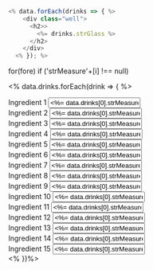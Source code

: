 ```js
<% data.forEach(drinks => { %>
    <div class="well">
      <h2>>
        <%= drinks.strGlass %>
      </h2>
    </div>
  <% }); %>
```

for(fore)
if ('strMeasure'+[i] !== null)

<% data.drinks.forEach(drink => { %>

<div>
<label for="floatingInputValue">Ingredient 1</label>
<input type="text" class="form-control" id="ingredient1" value="<%= data.drinks[0].strMeasure1 %> <%= data.drinks[0].strIngredient1 %>" cols="2" rows=''>
</div>
<div>
<label for="floatingInputValue">Ingredient 2</label>
<input type="text" class="form-control" id="ingredient2" value="<%= data.drinks[0].strMeasure2 %> <%= data.drinks[0].strIngredient2 %>" cols="2" rows=''>
</div>
<div>
<label for="floatingInputValue">Ingredient 3</label>
<input type="text" class="form-control" id="ingredient3" value="<%= data.drinks[0].strMeasure3 %> <%= data.drinks[0].strIngredient3 %>" cols="2" rows='5'>
</div>
<div>
<label for="floatingInputValue">Ingredient 4</label>
<input type="text" class="form-control" id="ingredient4" value="<%= data.drinks[0].strMeasure4 %> <%= data.drinks[0].strIngredient4 %>" cols="2" rows='5'>
</div>
<div>
<label for="floatingInputValue">Ingredient 5</label>
<input type="text" class="form-control" id="ingredient5" value="<%= data.drinks[0].strMeasure5 %> <%= data.drinks[0].strIngredient5 %>" cols="2" rows='5'>
</div>
<div>
<label for="floatingInputValue">Ingredient 6</label>
<input type="text" class="form-control" id="ingredient6" value="<%= data.drinks[0].strMeasure6 %> <%= data.drinks[0].strIngredient6 %>" cols="2" rows='5'>
</div>
<div>
<label for="floatingInputValue">Ingredient 7</label>
<input type="text" class="form-control" id="ingredient7" value="<%= data.drinks[0].strMeasure7 %> <%= data.drinks[0].strIngredient7 %>" cols="2" rows='5'>
</div>
<div>
<label for="floatingInputValue">Ingredient 8</label>
<input type="text" class="form-control" id="ingredient8" value="<%= data.drinks[0].strMeasure8 %> <%= data.drinks[0].strIngredient8 %>" cols="2" rows='5'>
</div>
<div>
<label for="floatingInputValue">Ingredient 9</label>
<input type="text" class="form-control" id="ingredient9" value="<%= data.drinks[0].strMeasure9 %> <%= data.drinks[0].strIngredient9 %>" cols="2" rows='5'>
</div>
<div>
<label for="floatingInputValue">Ingredient 10</label>
<input type="text" class="form-control" id="ingredient10" value="<%= data.drinks[0].strMeasure10 %> <%= data.drinks[0].strIngredient10 %>" cols="2" rows='5'>
</div>
<div>
<label for="floatingInputValue">Ingredient 11</label>
<input type="text" class="form-control" id="ingredient11" value="<%= data.drinks[0].strMeasure11 %> <%= data.drinks[0].strIngredient11 %>" cols="2" rows='5'>
</div>
<div>
<label for="floatingInputValue">Ingredient 12</label>
<input type="text" class="form-control" id="ingredient12" value="<%= data.drinks[0].strMeasure12 %> <%= data.drinks[0].strIngredient12 %>" cols="2" rows='5'>
</div>
<div>
<label for="floatingInputValue">Ingredient 13</label>
<input type="text" class="form-control" id="ingredient13" value="<%= data.drinks[0].strMeasure13 %> <%= data.drinks[0].strIngredient13 %>" cols="2" rows='5'>
</div>
<div>
<label for="floatingInputValue">Ingredient 14</label>
<input type="text" class="form-control" id="ingredient14" value="<%= data.drinks[0].strMeasure14 %> <%= data.drinks[0].strIngredient14 %>" cols="2" rows='5'>
</div>
<div>
<label for="floatingInputValue">Ingredient 15</label>
<input type="text" class="form-control" id="ingredient15" value="<%= data.drinks[0].strMeasure15 %> <%= data.drinks[0].strIngredient15 %>" cols="2" rows='5'>
</div>
<% })%>

